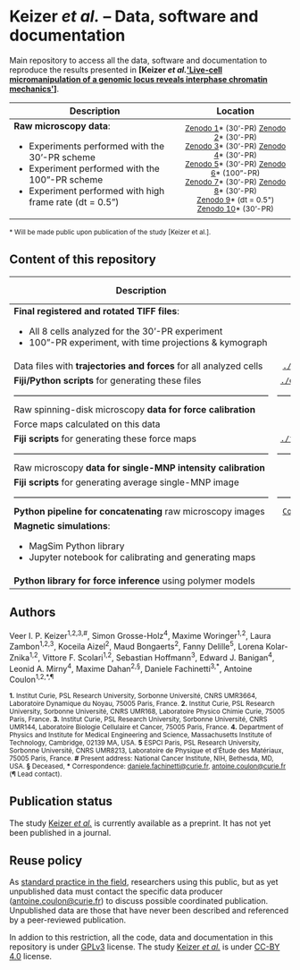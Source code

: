 # Keizer _et al._ – Data, software and documentation

Main repository to access all the data, software and documentation to reproduce the results presented in **[Keizer _et al._['Live-cell micromanipulation of a genomic locus reveals interphase chromatin mechanics'](https://www.biorxiv.org/content/10.1101/2021.04.20.439763v1)]**.


| Description | Location |
| ----------- | :---: |
| **Raw microscopy data**:<ul><li>Experiments performed with the 30’-PR scheme</li><li>Experiment performed with the 100”-PR scheme</li><li>Experiment performed with high frame rate (dt = 0.5”)</li></ul>| <sup>[Zenodo 1](https://zenodo.org/record/)* (30’-PR)	[Zenodo 2](https://zenodo.org/record/)* (30’-PR)<br> [Zenodo 3](https://zenodo.org/record/)* (30’-PR) 	[Zenodo 4](https://zenodo.org/record/)* (30’-PR)<br> [Zenodo 5](https://zenodo.org/record/)* (30’-PR) 	[Zenodo 6](https://zenodo.org/record/)* (100”-PR)<br> [Zenodo 7](https://zenodo.org/record/)* (30’-PR) 	[Zenodo 8](https://zenodo.org/record/)* (30’-PR)<br> [Zenodo 9](https://zenodo.org/record/)* (dt = 0.5")	[Zenodo 10](https://zenodo.org/record/)* (30’-PR)</sup> |


<sup>* Will be made public upon publication of the study [Keizer et al.].</sup>


## Content of this repository

|Description|Location on GitHub|External link|
|---|:---:|:---:|
|**Final registered and rotated TIFF files**:<ul><li>All 8 cells analyzed for the 30’-PR experiment</li><li>100”-PR experiment, with time projections & kymograph</li></ul>|  | [Zenodo](https://zenodo.org/record/4674438) |
|Data files with **trajectories and forces** for all analyzed cells| [`./data/2-trajectory_files/`](./data/2-trajectory_files/) | \" |
|**Fiji/Python scripts** for generating these files| [`./data/3-code_and_protocol/`](./data/3-code_and_protocol/) | \" |
| ––––––––––––––––––––––––––––––––––––––––––––––––––––––––– | ––––––––––––––––––––––––––––– | ––––––– |
|Raw spinning-disk microscopy **data for force calibration**|  | [Zenodo](https://zenodo.org/record/4627062) |
|Force maps calculated on this data|  | \" |
|**Fiji scripts** for generating these force maps| [`./forcecalibration/scripts/`](./forcecalibration/scripts/) | \" |
| ––––––––––––––––––––––––––––––––––––––––––––––––––––––––– | ––––––––––––––––––––––––––––– | ––––––– |
|Raw microscopy **data for single-MNP intensity calibration**|  | [Zenodo](https://zenodo.org/record/4674531) |
|**Fiji scripts** for generating average single-MNP image| [`./singleMNPs/analysis/`](./singleMNPs/analysis/) | \" |
| ––––––––––––––––––––––––––––––––––––––––––––––––––––––––– | ––––––––––––––––––––––––––––– | ––––––– |
|**Python pipeline for concatenating** raw microscopy images| [`CoulonLab/chromag-pipeline`](https://github.com/CoulonLab/chromag-pipeline) | [Zenodo](https://zenodo.org/record/4674417) |
|**Magnetic simulations**:<ul><li>MagSim Python library</li><li>Jupyter notebook for calibrating and generating maps</li></ul>| [`CoulonLab/MagSim`](https://github.com/CoulonLab/MagSim) | [Zenodo](https://zenodo.org/record/4672595) |
|**Python library for force inference** using polymer models| [`SGrosse-Holz/rouselib`](https://github.com/SGrosse-Holz/rouselib) | [Zenodo](https://zenodo.org/record/4674399) |

## Authors
Veer I. P. Keizer<sup>1,2,3,\#</sup>, Simon Grosse-Holz<sup>4</sup>, Maxime Woringer<sup>1,2</sup>, Laura Zambon<sup>1,2,3</sup>, Koceila Aizel<sup>2</sup>, Maud Bongaerts<sup>2</sup>, Fanny Delille<sup>5</sup>, Lorena Kolar-Znika<sup>1,2</sup>, Vittore F. Scolari<sup>1,2</sup>, Sebastian Hoffmann<sup>3</sup>, Edward J. Banigan<sup>4</sup>, Leonid A. Mirny<sup>4</sup>, Maxime Dahan<sup>2,§</sup>, Daniele Fachinetti<sup>3,\*</sup>, Antoine Coulon<sup>1,2,\*,¶</sup>

<sup>**1\.** Institut Curie, PSL Research University, Sorbonne Université, CNRS UMR3664, Laboratoire Dynamique du Noyau, 75005 Paris, France. **2.** Institut Curie, PSL Research University, Sorbonne Université, CNRS UMR168, Laboratoire Physico Chimie Curie, 75005 Paris, France. **3.** Institut Curie, PSL Research University, Sorbonne Université, CNRS UMR144, Laboratoire Biologie Cellulaire et Cancer, 75005 Paris, France. **4.** Department of Physics and Institute for Medical Engineering and Science, Massachusetts Institute of Technology, Cambridge, 02139 MA, USA. **5** ESPCI Paris, PSL Research University, Sorbonne Université, CNRS UMR8213, Laboratoire de Physique et d’Étude des Matériaux, 75005 Paris, France. **\#** Present address: National Cancer Institute, NIH, Bethesda, MD, USA. **§** Deceased, **\*** Correspondence: daniele.fachinetti@curie.fr, antoine.coulon@curie.fr (**¶** Lead contact).</sup>

## Publication status
The study [Keizer _et al._](https://www.biorxiv.org/content/10.1101/2021.04.20.439763v1) is currently available as a preprint. It has not yet been published in a journal.

## Reuse policy
As [standard practice in the field](https://www.4dnucleome.org/policies.html), researchers using this public, but as yet unpublished data must contact the specific data producer (antoine.coulon@curie.fr) to discuss possible coordinated publication. Unpublished data are those that have never been described and referenced by a peer-reviewed publication.

In addion to this restriction, all the code, data and documentation in this repository is under [GPLv3](https://www.gnu.org/licenses/gpl-3.0.en.html) license. The study [Keizer _et al._](https://www.biorxiv.org/content/10.1101/2021.04.20.439763v1) is under [CC-BY 4.0](https://creativecommons.org/licenses/by/4.0/) license.

